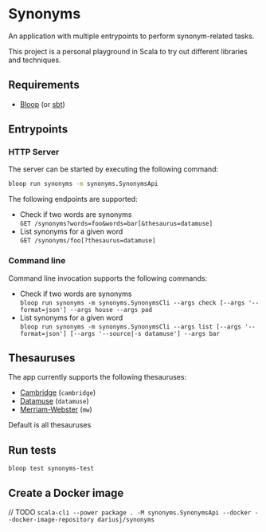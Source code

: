 # Synonyms

An application with multiple entrypoints to perform synonym-related tasks.

This project is a personal playground in Scala to try out different libraries and techniques.

## Requirements

* [Bloop](https://scalacenter.github.io/bloop/) (or [sbt](https://www.scala-sbt.org/))

## Entrypoints

### HTTP Server

The server can be started by executing the following command:

```bash
bloop run synonyms -m synonyms.SynonymsApi
```

The following endpoints are supported:

* Check if two words are synonyms\
  `GET /synonyms?words=foo&words=bar[&thesaurus=datamuse]`
* List synonyms for a given word\
  `GET /synonyms/foo[?thesaurus=datamuse]`

### Command line

Command line invocation supports the following commands:

* Check if two words are synonyms\
  `bloop run synonyms -m synonyms.SynonymsCli --args check [--args '--format=json'] --args house --args pad`
* List synonyms for a given word\
  `bloop run synonyms -m synonyms.SynonymsCli --args list [--args '--format=json'] [--args '--source|-s datamuse'] --args bar`
## Thesauruses

The app currently supports the following thesauruses:

* [Cambridge](https://dictionary.cambridge.org/thesaurus/) (`cambridge`)
* [Datamuse](https://www.datamuse.com/api/) (`datamuse`)
* [Merriam-Webster](https://www.merriam-webster.com/thesaurus) (`mw`)

Default is all thesauruses

## Run tests

`bloop test synonyms-test`

## Create a Docker image

// TODO
`scala-cli --power package . -M synonyms.SynonymsApi --docker --docker-image-repository dariusj/synonyms`
